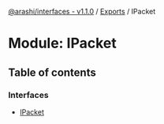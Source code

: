 [@arashi/interfaces - v1.1.0](../README.md) / [Exports](../modules.md) / IPacket

# Module: IPacket

## Table of contents

### Interfaces

- [IPacket](../interfaces/IPacket.IPacket-1.md)
